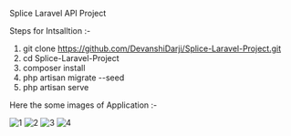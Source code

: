 Splice Laravel API Project

Steps for Intsalltion :-

1) git clone https://github.com/DevanshiDarji/Splice-Laravel-Project.git
2) cd Splice-Laravel-Project
3) composer install
4) php artisan migrate --seed
5) php artisan serve

Here the some images of Application :-

![1](https://github.com/DevanshiDarji/Splice-Laravel-Project/assets/123416275/1b4ee621-b78f-44b4-8519-fa61ed638151)
![2](https://github.com/DevanshiDarji/Splice-Laravel-Project/assets/123416275/afc0a5d9-2108-4f9b-913a-0bda7b016c6a)
![3](https://github.com/DevanshiDarji/Splice-Laravel-Project/assets/123416275/b0f4f601-9091-420d-9384-6e5cf0aeba5a)
![4](https://github.com/DevanshiDarji/Splice-Laravel-Project/assets/123416275/835a77e8-b60a-4ca3-96be-a0a602f641ef)
